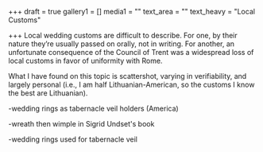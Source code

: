 +++
draft = true
gallery1 = []
media1 = ""
text_area = ""
text_heavy = "Local Customs"

+++
Local wedding customs are difficult to describe. For one, by their nature they’re usually passed on orally, not in writing. For another, an unfortunate consequence of the Council of Trent was a widespread loss of local customs in favor of uniformity with Rome.

What I have found on this topic is scattershot, varying in verifiability, and largely personal (i.e., I am half Lithuanian-American, so the customs I know the best are Lithuanian).

\-wedding rings as tabernacle veil holders (America)

\-wreath then wimple in Sigrid Undset's book

\-wedding rings used for tabernacle veil